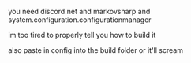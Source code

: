 you need discord.net and markovsharp and system.configuration.configurationmanager

im too tired to properly tell you how to build it

also paste in config into the build folder or it'll scream
